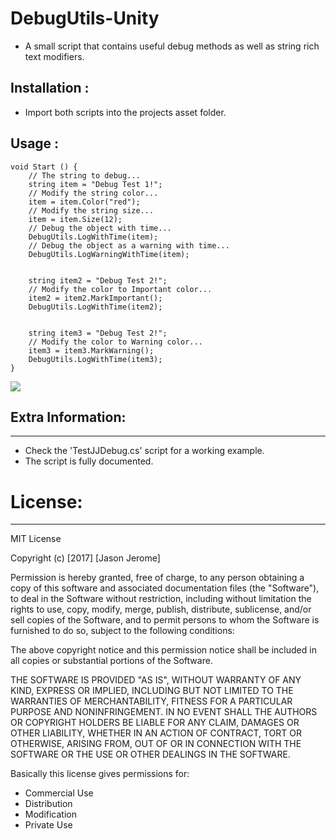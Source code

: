 # DebugUtils-Unity
- A small script that contains useful debug methods as well as string rich text modifiers.

## Installation :
- Import both scripts into the projects asset folder.

## Usage : 
```
void Start () {
	// The string to debug...
	string item = "Debug Test 1!";
	// Modify the string color...
	item = item.Color("red");
	// Modify the string size...
	item = item.Size(12);
	// Debug the object with time...
	DebugUtils.LogWithTime(item);
	// Debug the object as a warning with time...
	DebugUtils.LogWarningWithTime(item);


	string item2 = "Debug Test 2!";
	// Modify the color to Important color...
	item2 = item2.MarkImportant();
	DebugUtils.LogWithTime(item2);


	string item3 = "Debug Test 2!";
	// Modify the color to Warning color...
	item3 = item3.MarkWarning();
	DebugUtils.LogWithTime(item3);
}
```
![](https://cloud.githubusercontent.com/assets/20238115/26022319/d6c98ec8-376f-11e7-8ff6-c2f980e0e1f9.PNG)


## Extra Information:
------------------------------
- Check the 'TestJJDebug.cs' script for a working example.
- The script is fully documented.




# License:
------------------------------
MIT License

Copyright (c) [2017] [Jason Jerome]

Permission is hereby granted, free of charge, to any person obtaining a copy
of this software and associated documentation files (the "Software"), to deal
in the Software without restriction, including without limitation the rights
to use, copy, modify, merge, publish, distribute, sublicense, and/or sell
copies of the Software, and to permit persons to whom the Software is
furnished to do so, subject to the following conditions:

The above copyright notice and this permission notice shall be included in all
copies or substantial portions of the Software.

THE SOFTWARE IS PROVIDED "AS IS", WITHOUT WARRANTY OF ANY KIND, EXPRESS OR
IMPLIED, INCLUDING BUT NOT LIMITED TO THE WARRANTIES OF MERCHANTABILITY,
FITNESS FOR A PARTICULAR PURPOSE AND NONINFRINGEMENT. IN NO EVENT SHALL THE
AUTHORS OR COPYRIGHT HOLDERS BE LIABLE FOR ANY CLAIM, DAMAGES OR OTHER
LIABILITY, WHETHER IN AN ACTION OF CONTRACT, TORT OR OTHERWISE, ARISING FROM,
OUT OF OR IN CONNECTION WITH THE SOFTWARE OR THE USE OR OTHER DEALINGS IN THE
SOFTWARE.


Basically this license gives permissions for:
- Commercial Use
- Distribution
- Modification
- Private Use

